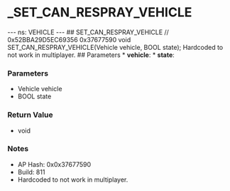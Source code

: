 # _SET_CAN_RESPRAY_VEHICLE

--- ns: VEHICLE --- ## SET_CAN_RESPRAY_VEHICLE  // 0x52BBA29D5EC69356 0x37677590 void SET_CAN_RESPRAY_VEHICLE(Vehicle vehicle, BOOL state);  Hardcoded to not work in multiplayer.  ## Parameters * **vehicle**: * **state**:

### Parameters
* Vehicle vehicle
* BOOL state

### Return Value
* void

### Notes
* AP Hash: 0x0x37677590
* Build: 811
* Hardcoded to not work in multiplayer.

